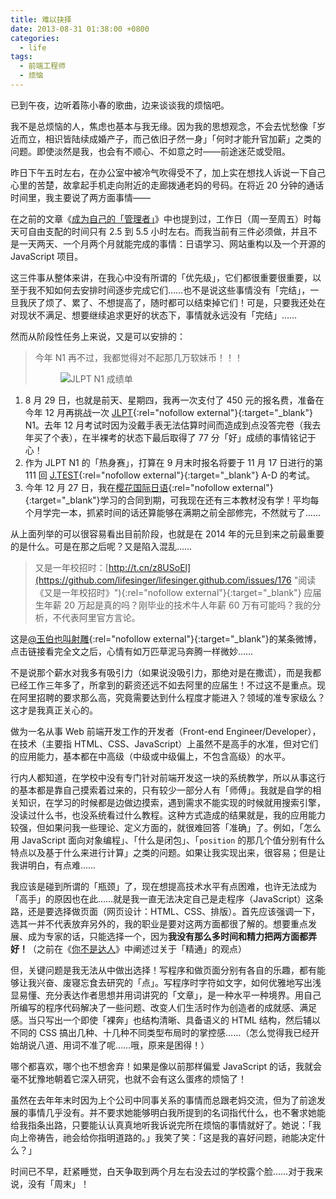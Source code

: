 ```yaml
---
title: 难以抉择
date: 2013-08-31 01:38:00 +0800
categories:
  - life
tags:
  - 前端工程师
  - 烦恼
---
```

已到午夜，边听着陈小春的歌曲，边来谈谈我的烦恼吧。

我不是总烦恼的人，焦虑也基本与我无缘。因为我的思想观念，不会去忧愁像「岁近而立，相识皆陆续成婚产子，而己依旧孑然一身」「何时才能升官加薪」之类的问题。即使淡然是我，也会有不顺心、不如意之时——前途迷茫或受阻。

昨日下午五时左右，在办公室中被冷气吹得受不了，加上实在想找人诉说一下自己心里的苦楚，故拿起手机走向附近的走廊拨通老妈的号码。在将近 20 分钟的通话时间里，我主要说了两方面事情——

在之前的文章《<a href="/posts/self-management/" title="阅读文章《成为自己的「管理者」》">成为自己的「管理者」</a>》中也提到过，工作日（周一至周五）时每天可自由支配的时间只有 2.5 到 5.5 小时左右。而我当前有三件必须做，并且不是一天两天、一个月两个月就能完成的事情：日语学习、网站重构以及一个开源的 JavaScript 项目。

这三件事从整体来讲，在我心中没有所谓的「优先级」，它们都很重要很重要，以至于我不知如何去安排时间逐步完成它们……也不是说这些事情没有「完结」，一旦我厌了烦了、累了、不想提高了，随时都可以结束掉它们！可是，只要我还处在对现状不满足、想要继续追求更好的状态下，事情就永远没有「完结」……

然而从阶段性任务上来说，又是可以安排的：

> 今年 N1 再不过，我都觉得对不起那几万软妹币！！！
>
> <figure><div><img src="{{ 'posts/20130831/report-of-n1.jpg' | asset_path }}" alt="JLPT N1 成绩单"></div></figure>

1. 8 月 29 日，也就是前天、星期四，我再一次支付了 450 元的报名费，准备在今年 12 月再挑战一次 [JLPT](http://www.jlpt.jp/ "日本語能力試験 JLPT"){:rel="nofollow external"}{:target="_blank"} N1。去年 12 月考试时因为没戴手表无法估算时间而造成到点没答完卷（我去年买了个表），在半裸考的状态下最后取得了 77 分「好」成绩的事情铭记于心！
2. 作为 JLPT N1 的「热身赛」，打算在 9 月末时报名将要于 11 月 17 日进行的第 111 回 [J.TEST](http://j-test.jp/ "J.TEST 実用日本語検定"){:rel="nofollow external"}{:target="_blank"} A-D 的考试。
3. 今年 12 月 27 日，我在[樱花国际日语](http://www.sakurajp.com.cn/ "樱花国际日语官方网站"){:rel="nofollow external"}{:target="_blank"}学习的合同到期，可我现在还有三本教材没有学！平均每个月学完一本，抓紧时间的话还算能够在满期之前全部修完，不然就亏了……

从上面列举的可以很容易看出目前阶段，也就是在 2014 年的元旦到来之前最重要的是什么。可是在那之后呢？又是陷入混乱……

> 又是一年校招时：[http://t.cn/z8USoEl](https://github.com/lifesinger/lifesinger.github.com/issues/176 "阅读《又是一年校招时》"){:rel="nofollow external"}{:target="_blank"} 应届生年薪 20 万起是真的吗？刚毕业的技术牛人年薪 60 万有可能吗？我的分析，不代表阿里官方言论。

这是[@玉伯也叫射雕](http://weibo.com/lifesinger "查看玉伯的新浪微博"){:rel="nofollow external"}{:target="_blank"}的某条微博，点击链接看完全文之后，心情有如万匹草泥马奔腾一样微妙……

不是说那个薪水对我多有吸引力（如果说没吸引力，那绝对是在撒谎），而是我都已经工作三年多了，所拿到的薪资还远不如去阿里的应届生！不过这不是重点。现在阿里招聘的要求那么高，究竟需要达到什么程度才能进入？领域的准专家级么？这才是我真正关心的。

做为一名从事 Web 前端开发工作的开发者（Front-end Engineer/Developer），在技术（主要指 HTML、CSS、JavaScript）上虽然不是高手的水准，但对它们的应用能力，基本都在中高级（中级或中级偏上，不包含高级）的水平。

行内人都知道，在学校中没有专门针对前端开发这一块的系统教学，所以从事这行的基本都是靠自己摸索着过来的，只有较少一部分人有「师傅」。我就是自学的相关知识，在学习的时候都是边做边摸索，遇到需求不能实现的时候就用搜索引擎，没读过什么书，也没系统看过什么教程。这种方式造成的结果就是，我的应用能力较强，但如果问我一些理论、定义方面的，就很难回答「准确」了。例如，「怎么用 JavaScript 面向对象编程」、「什么是闭包」、「`position` 的那几个值分别有什么特点以及基于什么来进行计算」之类的问题。如果让我实现出来，很容易；但是让我讲明白，有点难……

我应该是碰到所谓的「瓶颈」了，现在想提高技术水平有点困难，也许无法成为「高手」的原因也在此……就是我一直无法决定自己是走程序（JavaScript）这条路，还是要选择做页面（网页设计：HTML、CSS、排版）。首先应该强调一下，选其一并不代表放弃另外的，我的职业是要对这两方面都很了解的。想要重点发展、成为专家的话，只能选择一个，因为**我没有那么多时间和精力把两方面都弄好！**（之前在《[你不是达人](/posts/you-are-not-master/ "阅读文章《你不是达人》")》中阐述过关于「精通」的观点）

但，关键问题是我无法从中做出选择！写程序和做页面分别有各自的乐趣，都有能够让我兴奋、废寝忘食去研究的「点」。写程序时字符如文字，如何优雅地写出浅显易懂、充分表达作者思想并用词讲究的「文章」，是一种水平一种境界。用自己所编写的程序代码解决了一些问题、改变人们生活时作为创造者的成就感、满足感。当只写出一个即使「裸奔」也结构清晰、具备语义的 HTML 结构，然后辅以不同的 CSS 搞出几种、十几种不同类型布局时的掌控感……（怎么觉得我已经开始胡说八道、用词不准了呢……哦，原来是困得！）

哪个都喜欢，哪个也不想舍弃！如果是像以前那样偏爱 JavaScript 的话，我就会毫不犹豫地朝着它深入研究，也就不会有这么蛋疼的烦恼了！

虽然在去年年末时因为上个公司中同事关系的事情而总跟老妈交流，但为了前途发展的事情几乎没有。并不要求她能够明白我所提到的名词指代什么，也不奢求她能给我指条出路，只要能认认真真地听我诉说完所在烦恼的事情就好了。她说：「我向上帝祷告，祂会给你指明道路的。」我笑了笑：「这是我的喜好问题，祂能决定什么？」

时间已不早，赶紧睡觉，白天争取到两个月左右没去过的学校露个脸……对于我来说，没有「周末」！
